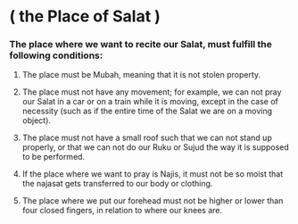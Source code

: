 ( the Place of Salat )
======================

### <span style="font-style: normal">The place where we want to recite our Salat, must fulfill the following conditions:</span>

1. The place must be Mubah, meaning that it is not stolen property.

2. The place must not have any movement; for example, we can not pray
our Salat in a car or on a train while it is moving, except in the case
of necessity (such as if the entire time of the Salat we are on a moving
object).

3. The place must not have a small roof such that we can not stand up
properly, or that we can not do our Ruku or Sujud the way it is supposed
to be performed.

4. If the place where we want to pray is Najis, it must not be so moist
that the najasat gets transferred to our body or clothing.

5. The place where we put our forehead must not be higher or lower than
four closed fingers, in relation to where our knees are.
